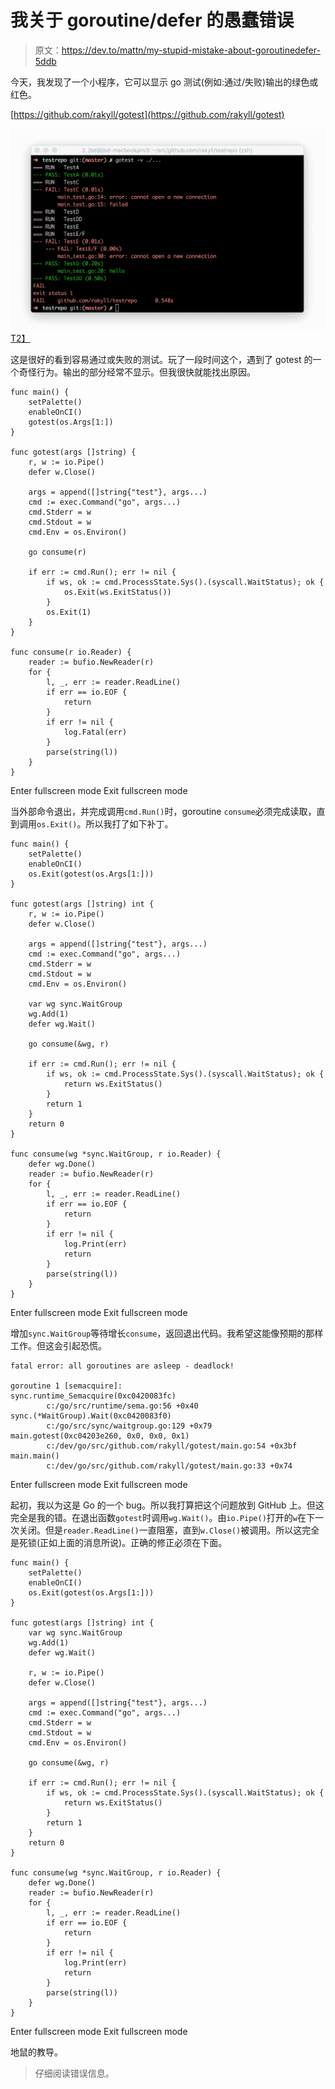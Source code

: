 # 我关于 goroutine/defer 的愚蠢错误

> 原文：<https://dev.to/mattn/my-stupid-mistake-about-goroutinedefer-5ddb>

今天，我发现了一个小程序，它可以显示 go 测试(例如:通过/失败)输出的绿色或红色。

[https://github.com/rakyll/gotest](https://github.com/rakyll/gotest)

[![gotest](img/9c9794a7e8ca321745388fda9c2ba226.png)T2】](https://camo.githubusercontent.com/2c01f8f54692b861595ca8c6207c1cefcef03a34/68747470733a2f2f692e696d6775722e636f6d2f75646a57755a782e676966)

这是很好的看到容易通过或失败的测试。玩了一段时间这个，遇到了 gotest 的一个奇怪行为。输出的部分经常不显示。但我很快就能找出原因。

```
func main() {
    setPalette()
    enableOnCI()
    gotest(os.Args[1:])
}

func gotest(args []string) {
    r, w := io.Pipe()
    defer w.Close()

    args = append([]string{"test"}, args...)
    cmd := exec.Command("go", args...)
    cmd.Stderr = w
    cmd.Stdout = w
    cmd.Env = os.Environ()

    go consume(r)

    if err := cmd.Run(); err != nil {
        if ws, ok := cmd.ProcessState.Sys().(syscall.WaitStatus); ok {
            os.Exit(ws.ExitStatus())
        }
        os.Exit(1)
    }
}

func consume(r io.Reader) {
    reader := bufio.NewReader(r)
    for {
        l, _, err := reader.ReadLine()
        if err == io.EOF {
            return
        }
        if err != nil {
            log.Fatal(err)
        }
        parse(string(l))
    }
} 
```

Enter fullscreen mode Exit fullscreen mode

当外部命令退出，并完成调用`cmd.Run()`时，goroutine `consume`必须完成读取，直到调用`os.Exit()`。所以我打了如下补丁。

```
func main() {
    setPalette()
    enableOnCI()
    os.Exit(gotest(os.Args[1:]))
}

func gotest(args []string) int {
    r, w := io.Pipe()
    defer w.Close()

    args = append([]string{"test"}, args...)
    cmd := exec.Command("go", args...)
    cmd.Stderr = w
    cmd.Stdout = w
    cmd.Env = os.Environ()

    var wg sync.WaitGroup
    wg.Add(1)
    defer wg.Wait()

    go consume(&wg, r)

    if err := cmd.Run(); err != nil {
        if ws, ok := cmd.ProcessState.Sys().(syscall.WaitStatus); ok {
            return ws.ExitStatus()
        }
        return 1
    }
    return 0
}

func consume(wg *sync.WaitGroup, r io.Reader) {
    defer wg.Done()
    reader := bufio.NewReader(r)
    for {
        l, _, err := reader.ReadLine()
        if err == io.EOF {
            return
        }
        if err != nil {
            log.Print(err)
            return
        }
        parse(string(l))
    }
} 
```

Enter fullscreen mode Exit fullscreen mode

增加`sync.WaitGroup`等待增长`consume`，返回退出代码。我希望这能像预期的那样工作。但这会引起恐慌。

```
fatal error: all goroutines are asleep - deadlock!

goroutine 1 [semacquire]:
sync.runtime_Semacquire(0xc0420083fc)
        c:/go/src/runtime/sema.go:56 +0x40
sync.(*WaitGroup).Wait(0xc0420083f0)
        c:/go/src/sync/waitgroup.go:129 +0x79
main.gotest(0xc04203e260, 0x0, 0x0, 0x1)
        c:/dev/go/src/github.com/rakyll/gotest/main.go:54 +0x3bf
main.main()
        c:/dev/go/src/github.com/rakyll/gotest/main.go:33 +0x74 
```

Enter fullscreen mode Exit fullscreen mode

起初，我以为这是 Go 的一个 bug。所以我打算把这个问题放到 GitHub 上。但这完全是我的错。在退出函数`gotest`时调用`wg.Wait()`。由`io.Pipe()`打开的`w`在下一次关闭。但是`reader.ReadLine()`一直阻塞，直到`w.Close()`被调用。所以这完全是死锁(正如上面的消息所说)。正确的修正必须在下面。

```
func main() {
    setPalette()
    enableOnCI()
    os.Exit(gotest(os.Args[1:]))
}

func gotest(args []string) int {
    var wg sync.WaitGroup
    wg.Add(1)
    defer wg.Wait()

    r, w := io.Pipe()
    defer w.Close()

    args = append([]string{"test"}, args...)
    cmd := exec.Command("go", args...)
    cmd.Stderr = w
    cmd.Stdout = w
    cmd.Env = os.Environ()

    go consume(&wg, r)

    if err := cmd.Run(); err != nil {
        if ws, ok := cmd.ProcessState.Sys().(syscall.WaitStatus); ok {
            return ws.ExitStatus()
        }
        return 1
    }
    return 0
}

func consume(wg *sync.WaitGroup, r io.Reader) {
    defer wg.Done()
    reader := bufio.NewReader(r)
    for {
        l, _, err := reader.ReadLine()
        if err == io.EOF {
            return
        }
        if err != nil {
            log.Print(err)
            return
        }
        parse(string(l))
    }
} 
```

Enter fullscreen mode Exit fullscreen mode

地鼠的教导。

> 仔细阅读错误信息。